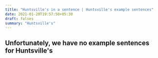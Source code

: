 ```yaml
---
title: "Huntsville's in a sentence | Huntsville's example sentences"
date: 2021-01-20T19:57:50+05:30
draft: falses
summary: "Huntsville's"
---
```

## Unfortunately, we have no example sentences for Huntsville's                 
